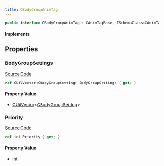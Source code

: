 ```yaml
---
title: CBodyGroupAnimTag
---
```


```csharp
public interface CBodyGroupAnimTag : CAnimTagBase, ISchemaClass<CAnimTagBase>, ISchemaClass<CBodyGroupAnimTag>, ISchemaField, ISchemaClass, INativeHandle
```

#### Implements

## Properties

### BodyGroupSettings

[Source Code](https://github.com/swiftly-solution/swiftlys2/blob/main/managed/src/SwiftlyS2.Generated/Schemas/Interfaces/CBodyGroupAnimTag.cs#L19)

```csharp
ref CUtlVector<CBodyGroupSetting> BodyGroupSettings { get; }
```

#### Property Value

- [CUtlVector](/docs/api/-1)<[CBodyGroupSetting](/docs/api/shared/schemadefinitions/cbodygroupsetting)>

### Priority

[Source Code](https://github.com/swiftly-solution/swiftlys2/blob/main/managed/src/SwiftlyS2.Generated/Schemas/Interfaces/CBodyGroupAnimTag.cs#L17)

```csharp
ref int Priority { get; }
```

#### Property Value

- [int](https://learn.microsoft.com/dotnet/api/system.int32)

